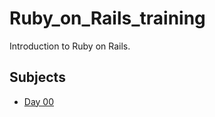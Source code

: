 # Ruby_on_Rails_training

Introduction to Ruby on Rails.

## Subjects

- [Day 00](./subjects/en.subject_day00.pdf)
